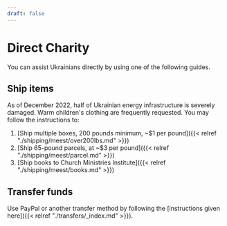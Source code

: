 ```yaml
---
draft: false
---
```


# Direct Charity

You can assist Ukrainians directly by using one of the following guides.

## Ship items

As of December 2022, half of Ukrainian energy infrastructure is severely damaged. Warm children's clothing are frequently requested. You may follow the instructions to:

1. [Ship multiple boxes, 200 pounds minimum, ~$1 per pound]({{< relref "./shipping/meest/over200lbs.md" >}})
2. [Ship 65-pound parcels, at ~$3 per pound]({{< relref "./shipping/meest/parcel.md" >}})
3. [Ship books to Church Ministries Institute]({{< relref "./shipping/meest/books.md" >}})

## Transfer funds

Use PayPal or another transfer method by following the [instructions given here]({{< relref "./transfers/_index.md" >}}).
